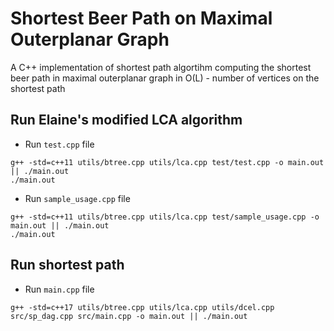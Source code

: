 # Shortest Beer Path on Maximal Outerplanar Graph

A C++ implementation of shortest path algortihm computing the shortest beer path in maximal outerplanar graph in O(L) - number of vertices on the shortest path

## Run Elaine's modified LCA algorithm
- Run ```test.cpp``` file
```
g++ -std=c++11 utils/btree.cpp utils/lca.cpp test/test.cpp -o main.out || ./main.out
./main.out
```

- Run ```sample_usage.cpp``` file
```
g++ -std=c++11 utils/btree.cpp utils/lca.cpp test/sample_usage.cpp -o main.out || ./main.out
./main.out
```

## Run shortest path
- Run ```main.cpp``` file
```
g++ -std=c++17 utils/btree.cpp utils/lca.cpp utils/dcel.cpp src/sp_dag.cpp src/main.cpp -o main.out || ./main.out
```
